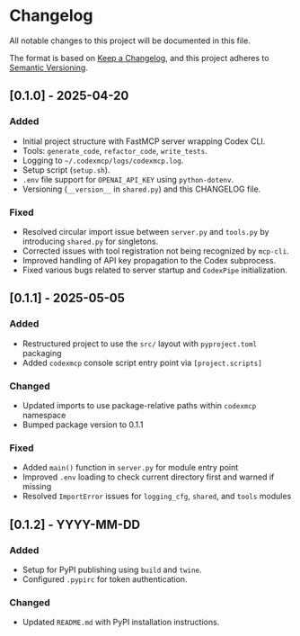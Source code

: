 # Changelog

All notable changes to this project will be documented in this file.

The format is based on [Keep a Changelog](https://keepachangelog.com/en/1.0.0/),
and this project adheres to [Semantic Versioning](https://semver.org/spec/v2.0.0.html).

## [0.1.0] - 2025-04-20

### Added

- Initial project structure with FastMCP server wrapping Codex CLI.
- Tools: `generate_code`, `refactor_code`, `write_tests`.
- Logging to `~/.codexmcp/logs/codexmcp.log`.
- Setup script (`setup.sh`).
- `.env` file support for `OPENAI_API_KEY` using `python-dotenv`.
- Versioning (`__version__` in `shared.py`) and this CHANGELOG file.

### Fixed

- Resolved circular import issue between `server.py` and `tools.py` by introducing `shared.py` for singletons.
- Corrected issues with tool registration not being recognized by `mcp-cli`.
- Improved handling of API key propagation to the Codex subprocess.
- Fixed various bugs related to server startup and `CodexPipe` initialization.

## [0.1.1] - 2025-05-05

### Added

- Restructured project to use the `src/` layout with `pyproject.toml` packaging
- Added `codexmcp` console script entry point via `[project.scripts]`

### Changed

- Updated imports to use package-relative paths within `codexmcp` namespace
- Bumped package version to 0.1.1

### Fixed

- Added `main()` function in `server.py` for module entry point
- Improved `.env` loading to check current directory first and warned if missing
- Resolved `ImportError` issues for `logging_cfg`, `shared`, and `tools` modules

## [0.1.2] - YYYY-MM-DD

### Added

- Setup for PyPI publishing using `build` and `twine`.
- Configured `.pypirc` for token authentication.

### Changed

- Updated `README.md` with PyPI installation instructions. 